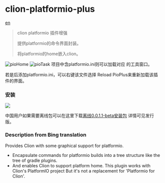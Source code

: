 # clion-platformio-plus

<a href="#en" >en</a>

> clion platformio 插件增强
>
> 提供platformio的命令界面封装。
>
> 将platformio的home嵌入clion。

<img alt="pioHome" src="https://raw.githubusercontent.com/yunyizhi/clion-platformio-plus/1.0-dev/readme-resources/pioHome.png" />


<img alt="pioTask" src="https://raw.githubusercontent.com/yunyizhi/clion-platformio-plus/1.0-dev/readme-resources/pioTask.png" />
项目中含platformio.ini则可以加载对应 的工具窗口。

若是后添加platformio.ini，可以右键该文件选择 Reload PioPlus来重新加载该插件的界面。

### 安装 

<img src="https://github.com/yunyizhi/clion-platformio-plus/blob/1.0-dev/readme-resources/market.png" />

中国用户如果需要离线包可以在这里下载[离线0.0.1.1-beta安装包](https://gitcode.net/qq_26700087/clion-platformio-plus/uploads/c307e4fb4e2362225c8c6128186740d8/platformio-plus-0.0.1.1-beta.zip)
详情可见发行版。

### <a id ="en" >Description from Bing translation</a>


Provides Clion with some graphical support for platformio.
* Encapsulate commands for platformio builds into a tree structure like the tree of gradle plugins.
* And enables Clion to support platform home.
This plugin works with Clion's PlatformIO project But it's not a replacement for 'Platformio for Clion'.
